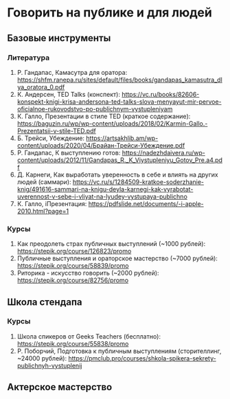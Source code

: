 # Говорить на публике и для людей

## Базовые инструменты

### Литература
1. Р. Гандапас, Камасутра для оратора: https://shfm.ranepa.ru/sites/default/files/books/gandapas_kamasutra_dlya_oratora_0.pdf
2. К. Андерсен, TED Talks (конспект): https://vc.ru/books/82606-konspekt-knigi-krisa-andersona-ted-talks-slova-menyayut-mir-pervoe-oficialnoe-rukovodstvo-po-publichnym-vystupleniyam
3. К. Галло, Презентации в стиле TED (краткое содержание): https://baguzin.ru/wp/wp-content/uploads/2018/02/Karmin-Gallo.-Prezentatsii-v-stile-TED.pdf
4. Б. Трейси, Убеждение: https://artsakhlib.am/wp-content/uploads/2020/04/Брайан-Трейси-Убеждение.pdf
5. Р. Гандапас, К выступлению готов: https://nadezhdaivera.ru/wp-content/uploads/2012/11/Gandapas_R._K_Viystupleniyu_Gotov_Pre.a4.pdf
6. Д. Карнеги, Как выработать уверенность в себе и влиять на других людей (саммари): https://vc.ru/s/1284509-kratkoe-soderzhanie-knig/491616-sammari-na-knigu-deyla-karnegi-kak-vyrabotat-uverennost-v-sebe-i-vliyat-na-lyudey-vystupaya-publichno
7. К. Галло, iПрезентация: https://pdfslide.net/documents/-i-apple-2010.html?page=1

### Курсы
1. Как преодолеть страх публичных выступлений (~1000 рублей): https://stepik.org/course/126823/promo
2. Публичные выступления и ораторское мастерство (~7000 рублей): https://stepik.org/course/58839/promo
3. Риторика - искусство говорить (~2000 рублей): https://stepik.org/course/82756/promo

## Школа стендапа

### Курсы
1. Школа спикеров от Geeks Teachers (бесплатно): https://stepik.org/course/55838/promo
2. Р. Поборчий, Подготовка к публичным выступлениям (сторителлинг, ~24000 рублей): https://pmclub.pro/courses/shkola-spikera-sekrety-publichnyh-vystuplenij

## Актерское мастерство

